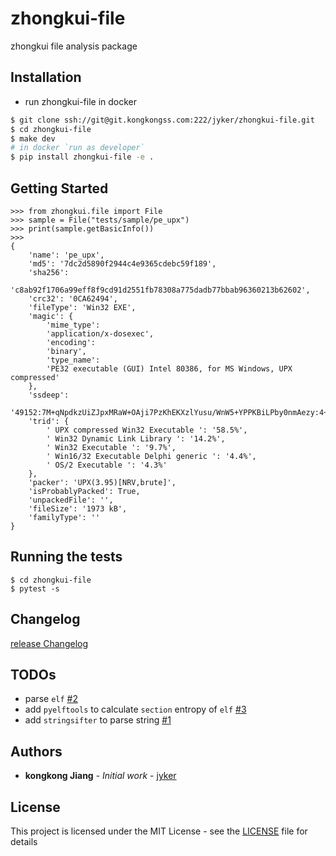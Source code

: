 # zhongkui-file

zhongkui file analysis package


## Installation

- run zhongkui-file in docker

```bash
$ git clone ssh://git@git.kongkongss.com:222/jyker/zhongkui-file.git
$ cd zhongkui-file
$ make dev
# in docker `run as developer`
$ pip install zhongkui-file -e .
```

## Getting Started

```shell
>>> from zhongkui.file import File
>>> sample = File("tests/sample/pe_upx")
>>> print(sample.getBasicInfo())
>>>
{
    'name': 'pe_upx',
    'md5': '7dc2d5890f2944c4e9365cdebc59f189',
    'sha256':
    'c8ab92f1706a99eff8f9cd91d2551fb78308a775dadb77bbab96360213b62602',
    'crc32': '0CA62494',
    'fileType': 'Win32 EXE',
    'magic': {
        'mime_type':
        'application/x-dosexec',
        'encoding':
        'binary',
        'type_name':
        'PE32 executable (GUI) Intel 80386, for MS Windows, UPX compressed'
    },
    'ssdeep':
    '49152:7M+qNpdkzUiZJpxMRaW+OAji7PzKhEKXzlYusu/WnW5+YPPKBiLPby0nmAezy:4+qOUiZ6oWB/LKPlYusu/WW5+YPPKBiz',
    'trid': {
        ' UPX compressed Win32 Executable ': '58.5%',
        ' Win32 Dynamic Link Library ': '14.2%',
        ' Win32 Executable ': '9.7%',
        ' Win16/32 Executable Delphi generic ': '4.4%',
        ' OS/2 Executable ': '4.3%'
    },
    'packer': 'UPX(3.95)[NRV,brute]',
    'isProbablyPacked': True,
    'unpackedFile': '',
    'fileSize': '1973 kB',
    'familyType': ''
}
```


## Running the tests

```shell
$ cd zhongkui-file
$ pytest -s
```

## Changelog
[release Changelog](./CHANGELOG.md)

## TODOs

- parse `elf` [#2](https://git.kongkongss.com/jyker/zhongkui-file/issues/2)
- add `pyelftools` to calculate `section` entropy of `elf` [#3](https://git.kongkongss.com/jyker/zhongkui-file/issues/3)
- add `stringsifter` to parse string [#1](https://git.kongkongss.com/jyker/zhongkui-file/issues/1)

## Authors

* **kongkong Jiang** - *Initial work* - [jyker](https://git.kongkongss.com/jyker)

## License

This project is licensed under the MIT License - see the [LICENSE](LICENSE) file for details
